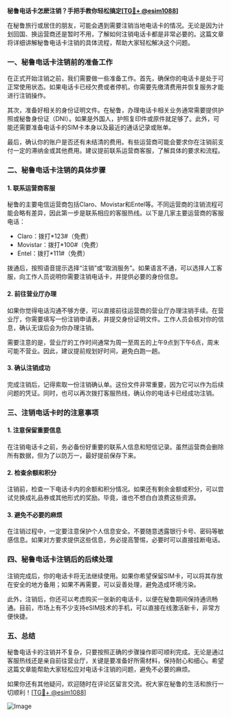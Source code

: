 **秘鲁电话卡怎麽注销？手把手教你轻松搞定[[TG💪+ @esim1088](https://t.me/s/esim1088)]**

在秘鲁旅行或居住的朋友，可能会遇到需要注销当地电话卡的情况。无论是因为计划回国、换运营商还是暂时不用，了解如何注销电话卡都是非常必要的。这篇文章将详细讲解秘鲁电话卡注销的具体流程，帮助大家轻松解决这个问题。

### 一、秘鲁电话卡注销前的准备工作

在正式开始注销之前，我们需要做一些准备工作。首先，确保你的电话卡是处于可正常使用状态。如果电话卡已经欠费或者停机，你需要先缴清费用并恢复服务才能进行注销操作。

其次，准备好相关的身份证明文件。在秘鲁，办理电话卡相关业务通常需要提供护照或秘鲁身份证（DNI）。如果是外国人，护照复印件或原件就足够了。此外，可能还需要准备电话卡的SIM卡本身以及最近的通话记录或账单。

最后，确认你的账户是否还有未结清的费用。有些运营商可能会要求你在注销前支付一定的滞纳金或其他费用。建议提前联系运营商客服，了解具体的要求和流程。

### 二、秘鲁电话卡注销的具体步骤

#### 1. 联系运营商客服

秘鲁的主要电信运营商包括Claro、Movistar和Entel等。不同运营商的注销流程可能会略有差异，因此第一步是联系相应的客服热线。以下是几家主要运营商的客服电话：

- Claro：拨打*123#（免费）
- Movistar：拨打*100#（免费）
- Entel：拨打*111#（免费）

拨通后，按照语音提示选择“注销”或“取消服务”。如果语言不通，可以选择人工客服，向工作人员说明你需要注销电话卡，并提供必要的身份信息。

#### 2. 前往营业厅办理

如果你觉得电话沟通不够方便，可以直接前往运营商的营业厅办理注销手续。在营业厅，你需要填写一份注销申请表，并提交身份证明文件。工作人员会核对你的信息，确认无误后会为你办理注销。

需要注意的是，营业厅的工作时间通常为周一至周五的上午9点到下午6点，周末可能不营业。因此，建议提前规划好时间，避免白跑一趟。

#### 3. 确认注销成功

完成注销后，记得索取一份注销确认单。这份文件非常重要，因为它可以作为后续问题的凭证。同时，也可以再次拨打客服热线，确认你的电话卡已经成功注销。

### 三、注销电话卡时的注意事项

#### 1. 注意保留重要信息

在注销电话卡之前，务必备份好重要的联系人信息和短信记录。虽然运营商会删除所有数据，但为了以防万一，最好提前保存下来。

#### 2. 检查余额和积分

注销前，检查一下电话卡内的余额和积分情况。如果还有剩余金额或积分，可以尝试兑换成礼品券或其他形式的奖励。毕竟，谁也不想白白浪费这些资源。

#### 3. 避免不必要的麻烦

在注销过程中，一定要注意保护个人信息安全。不要随意透露银行卡号、密码等敏感信息。如果对方要求提供这些信息，务必提高警惕，必要时可以直接挂断电话。

### 四、秘鲁电话卡注销后的后续处理

注销完成后，你的电话卡将无法继续使用。如果你希望保留SIM卡，可以将其存放在安全的地方备用；如果不再需要，可以妥善处理，避免造成环境污染。

此外，注销后，你还可以考虑购买一张新的电话卡，以便在秘鲁期间保持通讯畅通。目前，市场上有不少支持eSIM技术的手机，可以直接在线激活新卡，非常方便快捷。

### 五、总结

秘鲁电话卡的注销并不复杂，只要按照正确的步骤操作即可顺利完成。无论是通过客服热线还是亲自前往营业厅，关键是要准备好所需材料，保持耐心和细心。希望这篇文章能帮助大家轻松应对电话卡注销的问题，避免不必要的麻烦。

如果你还有其他疑问，欢迎随时在评论区留言交流。祝大家在秘鲁的生活和旅行一切顺利！[[TG💪+ @esim1088](https://t.me/s/esim1088)] 

![Image](https://i.postimg.cc/4NQfJmqS/Snipaste-2025-05-13-00-14-12.png)
